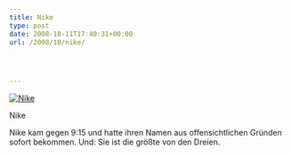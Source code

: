 ```yaml
---
title: Nike
type: post
date: 2008-10-11T17:40:31+00:00
url: /2008/10/nike/




---
```

<div class="flickr">
  <a href="http://www.flickr.com/photos/schreibblogade/2933951168/" title="Nike"><img src="//farm4.static.flickr.com/3004/2933951168_28ff815d09.jpg" alt="Nike" /></a></p>

  <p>
    Nike
  </p>
</div>

Nike kam gegen 9:15 und hatte ihren Namen aus offensichtlichen Gründen sofort bekommen. Und: Sie ist die größte von den Dreien.
